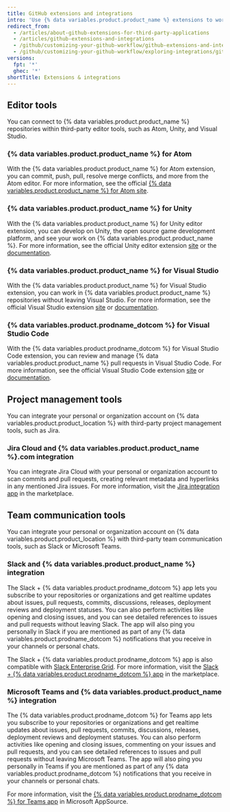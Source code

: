 ```yaml
---
title: GitHub extensions and integrations
intro: 'Use {% data variables.product.product_name %} extensions to work seamlessly in {% data variables.product.product_name %} repositories within third-party applications.'
redirect_from:
  - /articles/about-github-extensions-for-third-party-applications
  - /articles/github-extensions-and-integrations
  - /github/customizing-your-github-workflow/github-extensions-and-integrations
  - /github/customizing-your-github-workflow/exploring-integrations/github-extensions-and-integrations
versions:
  fpt: '*'
  ghec: '*'
shortTitle: Extensions & integrations
---
```

## Editor tools

You can connect to {% data variables.product.product_name %} repositories within third-party editor tools, such as Atom, Unity, and Visual Studio.

### {% data variables.product.product_name %} for Atom

With the {% data variables.product.product_name %} for Atom extension, you can commit, push, pull, resolve merge conflicts, and more from the Atom editor. For more information, see the official [{% data variables.product.product_name %} for Atom site](https://github.atom.io/).

### {% data variables.product.product_name %} for Unity

With the {% data variables.product.product_name %} for Unity editor extension, you can develop on Unity, the open source game development platform, and see your work on {% data variables.product.product_name %}. For more information, see the official Unity editor extension [site](https://unity.github.com/) or the [documentation](https://github.com/github-for-unity/Unity/tree/master/docs).

### {% data variables.product.product_name %} for Visual Studio

With the {% data variables.product.product_name %} for Visual Studio extension, you can work in {% data variables.product.product_name %} repositories without leaving Visual Studio. For more information, see the official Visual Studio extension [site](https://visualstudio.github.com/) or [documentation](https://github.com/github/VisualStudio/tree/master/docs).

### {% data variables.product.prodname_dotcom %} for Visual Studio Code

With the {% data variables.product.prodname_dotcom %} for Visual Studio Code extension, you can review and manage {% data variables.product.product_name %} pull requests in Visual Studio Code. For more information, see the official Visual Studio Code extension [site](https://vscode.github.com/) or [documentation](https://github.com/Microsoft/vscode-pull-request-github).

## Project management tools

You can integrate your personal or organization account on {% data variables.product.product_location %} with third-party project management tools, such as Jira.

### Jira Cloud and {% data variables.product.product_name %}.com integration

You can integrate Jira Cloud with your personal or organization account to scan commits and pull requests, creating relevant metadata and hyperlinks in any mentioned Jira issues. For more information, visit the [Jira integration app](https://github.com/marketplace/jira-software-github) in the marketplace.

## Team communication tools

You can integrate your personal or organization account on {% data variables.product.product_location %} with third-party team communication tools, such as Slack or Microsoft Teams.

### Slack and {% data variables.product.product_name %} integration

The Slack + {% data variables.product.prodname_dotcom %} app lets you subscribe to your repositories or organizations and get realtime updates about issues, pull requests, commits, discussions, releases, deployment reviews and deployment statuses. You can also perform activities like opening and closing issues, and you can see detailed references to issues and pull requests without leaving Slack. The app will also ping you personally in Slack if you are mentioned as part of any {% data variables.product.prodname_dotcom %} notifications that you receive in your channels or personal chats.

The Slack + {% data variables.product.prodname_dotcom %} app is also compatible with [Slack Enterprise Grid](https://slack.com/intl/en-in/help/articles/360000281563-Manage-apps-on-Enterprise-Grid). For more information, visit the [Slack + {% data variables.product.prodname_dotcom %} app](https://github.com/marketplace/slack-github) in the marketplace.

### Microsoft Teams and {% data variables.product.product_name %} integration

The {% data variables.product.prodname_dotcom %} for Teams app lets you subscribe to your repositories or organizations and get realtime updates about issues, pull requests, commits, discussions, releases, deployment reviews and deployment statuses. You can also perform activities like opening and closing issues, commenting on your issues and pull requests, and you can see detailed references to issues and pull requests without leaving Microsoft Teams. The app will also ping you personally in Teams if you are mentioned as part of any {% data variables.product.prodname_dotcom %} notifications that you receive in your channels or personal chats.

For more information, visit the [{% data variables.product.prodname_dotcom %} for Teams app](https://appsource.microsoft.com/en-us/product/office/WA200002077) in Microsoft AppSource.
